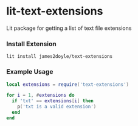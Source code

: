 # lit-text-extensions

Lit package for getting a list of text file extensions

### Install Extension

`lit install james2doyle/text-extensions`

### Example Usage

```lua
local extensions = require('text-extensions')

for i = 1, #extensions do
  if 'txt' == extensions[i] then
    p('txt is a valid extension')
  end
end
```
